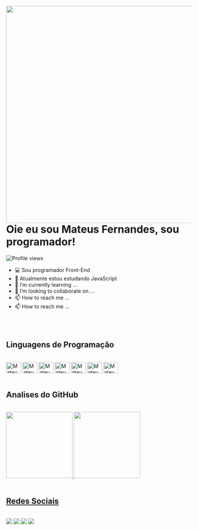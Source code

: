 <img align="right" height="590em"
src="[https://raw.githubusercontent.com/gist/mateusfeoliveira/5bc150c0541ce33f2aa478f9a421e4d2/raw/8fb1b783211c4a93c202b7699cb405fab489cfc0/GithubCard.svg](https://raw.githubusercontent.com/gist/mateusfeoliveira/5bc150c0541ce33f2aa478f9a421e4d2/raw/8fb1b783211c4a93c202b7699cb405fab489cfc0/GithubCard.svg)"/>
<h1 align="left">Oie eu sou Mateus Fernandes, sou programador! </h1>
<p align="left"> <img src="[https://komarev.com/ghpvc/?username=mateusfeoliveira&blue=](https://komarev.com/ghpvc/?username=mateusfeoliveira&blue=)"  alt="Profile views" /> </p>

- 💻 Sou programador Front-End
- 📘 Atualmente estou estudando JavaScript
- 🌱 I’m currently learning ...
- 💞️ I’m looking to collaborate on ...
- 📫 How to reach me ...
- 📫 How to reach me ...

<br><br>

## Linguagens de Programação

<div style="display: inline_block">
<br>

<img align="center" alt="Mateus-HTML" height="30" width="40" src="[https://raw.githubusercontent.com/devicons/devicon/master/icons/html5/html5-original.svg](https://raw.githubusercontent.com/devicons/devicon/master/icons/html5/html5-original.svg)">
<img align="center" alt="Mateus-CSS" height="30" width="40" src="[https://raw.githubusercontent.com/devicons/devicon/master/icons/css3/css3-original.svg](https://raw.githubusercontent.com/devicons/devicon/master/icons/css3/css3-original.svg)">
<img align="center" alt="Mateus-Js" height="30" width="40" src="[https://raw.githubusercontent.com/devicons/devicon/master/icons/javascript/javascript-plain.svg](https://raw.githubusercontent.com/devicons/devicon/master/icons/javascript/javascript-plain.svg)">
<img align="center" alt="Mateus-React" height="30" width="40" src="[https://raw.githubusercontent.com/devicons/devicon/master/icons/react/react-original.svg](https://raw.githubusercontent.com/devicons/devicon/master/icons/react/react-original.svg)">
<img align="center" alt="Mateus-Csharp" height="30" width="40" src="[https://raw.githubusercontent.com/devicons/devicon/master/icons/csharp/csharp-original.svg](https://raw.githubusercontent.com/devicons/devicon/master/icons/csharp/csharp-original.svg)">
<img align="center" alt="Mateus-Python" height="30" width="40" src="[https://raw.githubusercontent.com/devicons/devicon/master/icons/python/python-original.svg](https://raw.githubusercontent.com/devicons/devicon/master/icons/python/python-original.svg)">
<img align="center" alt="Mateus-Java" height="30" width="40" src="[https://raw.githubusercontent.com/devicons/devicon/master/icons/java/java-original.svg](https://raw.githubusercontent.com/devicons/devicon/master/icons/java/java-original.svg)">

</div>

<br>

## Analises do GitHub

<br>

<div align="left">
<a href="[https://github.com/mateusfeoliveira](https://github.com/mateusfeoliveira)">
<img height="180em"   src="[https://github-readme-stats.vercel.app/api?username=mateusfeoliveira&show_icons=true&theme=tokyonight&include_all_commits=true&count_private=true](https://github-readme-stats.vercel.app/api?username=mateusfeoliveira&show_icons=true&theme=tokyonight&include_all_commits=true&count_private=true)"/>
<img height="180em" src="[https://github-readme-stats.vercel.app/api/top-langs/?username=mateusfeoliveira&layout=compact&langs_count=7&theme=tokyonight](https://github-readme-stats.vercel.app/api/top-langs/?username=mateusfeoliveira&layout=compact&langs_count=7&theme=tokyonight)"/>
</div>

<br>

## Redes Sociais

<br>

<div>
<a href="[https://www.linkedin.com/in/mateus-fernandes-de-oliveira/](https://www.linkedin.com/in/mateus-fernandes-de-oliveira/)" target="_blank"><img src="[https://img.shields.io/badge/-LinkedIn-%230077B5?style=for-the-badge&logo=linkedin&logoColor=white](https://img.shields.io/badge/-LinkedIn-%230077B5?style=for-the-badge&logo=linkedin&logoColor=white)" target="_blank"></a>
<a href="[https://instagram.com/mateusfeoliveira_](https://instagram.com/mateusfeoliveira_)" target="_blank"><img src="[https://img.shields.io/badge/-Instagram-%23E4405F?style=for-the-badge&logo=instagram&logoColor=white](https://img.shields.io/badge/-Instagram-%23E4405F?style=for-the-badge&logo=instagram&logoColor=white)" target="_blank"></a>	
<a href="[https://discord.com/channels/@me](https://discord.com/channels/@me)" target="_blank"><img src="[https://img.shields.io/badge/Discord-7289DA?style=for-the-badge&logo=discord&logoColor=white](https://img.shields.io/badge/Discord-7289DA?style=for-the-badge&logo=discord&logoColor=white)" target="_blank"></a>
<a href = "[mailto:mateusfeoliveira1@gmail.com](mailto:mateusfeoliveira1@gmail.com)"><img src="[https://img.shields.io/badge/-Gmail-%23333?style=for-the-badge&logo=gmail&logoColor=white](https://img.shields.io/badge/-Gmail-%23333?style=for-the-badge&logo=gmail&logoColor=white)" target="_blank"></a>

</div>
